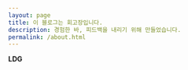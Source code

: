 ```yaml
---
layout: page
title: 이 블로그는 회고장입니다.
description: 경험한 바, 피드백을 내리기 위해 만들었습니다.
permalink: /about.html
---
```


**LDG** 
